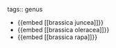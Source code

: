 tags:: genus

- {{embed [[brassica juncea]]}}
- {{embed [[brassica oleracea]]}}
- {{embed [[brassica rapa]]}}